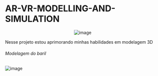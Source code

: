 # AR-VR-MODELLING-AND-SIMULATION
<div align="center">
  
![image](https://github.com/GuilhermeSSantos2004/AR-VR-MODELLING-AND-SIMULATION/assets/107642647/cd7098e8-e9d8-4e4a-a089-2e33483ca654)
</div>

Nesse projeto estou aprimorando minhas habilidades em modelagem 3D

######  Modelagem do baril

![image](https://github.com/GuilhermeSSantos2004/AR-VR-MODELLING-AND-SIMULATION/assets/107642647/2abee3c2-f0f3-4648-a0eb-441d335d2f54)
